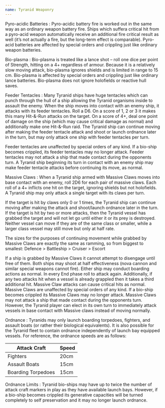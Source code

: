 ```yaml
--- 
name: Tyranid Weaponry
--- 
```

Pyro-acidic Batteries
: Pyro-acidic battery fire is worked out in the same way as an ordinary weapon battery fire. Ships which suffera critical hit from a pyro-acid weapon automatically receive an additional fire critical result as well (it’s not actually a fire, but the long-term effect is comparable). Pyro-acid batteries are affected by special orders and crippling just like ordinary weapon batteries.

Bio-plasma
: Bio-plasma is treated like a lance shot – roll one dice per point of Strength, hitting on a 4+ regardless of armour. Because it is a relatively slow moving attack, bio-plasma ignores shields and is limited in range to 15 cm.
Bio-plasma is affected by special orders and crippling just like ordinary lance batteries. Bio-plasma does not ignore holofields or reactive hull saves.

Feeder Tentacles
: Many Tyranid ships have huge tentacles which can punch through the hull of a ship allowing the Tyranid organisms inside to assault the enemy. When the ship moves into contact with an enemy ship, it attacks with its feeder tentacles. 
Roll a D6. On a score of 1, 2 or 3 it makes this many Hit-&-Run attacks on the target. On a score of 4+, deal one point of damage on the ship (which may cause critical damage as normal) and additionally make one Hit-&-Run raid. The Tyranid ship can continue moving after making the feeder tentacle attack and shoot or launch ordnance later in the turn, but may only attack one ship with feeder tentacles per turn. 

Feeder tentacles are unaffected by special orders of any kind. If a bio-ship becomes crippled, its feeder tentacles may no longer attack. Feeder tentacles may not attack a ship that made contact during the opponents turn. A Tyranid ship beginning its turn in contact with an enemy ship may make feeder tentacle attacks before continuing its move, as normal.

Massive Claws
: When a Tyranid ship armed with Massive Claws moves into base contact with an enemy, roll 2D6 for each pair of massive claws. Each roll of a 4+ inflicts one hit on the target, ignoring shields but not holofields. A Tyranid ship may only attack a single target with its claws per turn.

If the target is hit by claws only 0 or 1 times, the Tyranid ship can continue moving after making the attack and shoot/launch ordnance later in the turn. If the target is hit by two or more attacks, then the Tyranid vessel has grabbed the target and will not let go until either it or its prey is destroyed. Neither vessel can move if they are of the same class or smaller, while a larger class vessel may still move but only at half rate. 

The sizes for the purposes of continuing movement while grabbed by Massive Claws are exactly the same as ramming, so from biggest to smallest:
Defence > Battleship > Cruiser > Escort

If a ship is grabbed by Massive Claws it cannot attempt to disengage until free of them. Both ships may shoot at half effectiveness (nova cannon and similar special weapons cannot fire). Either ship may conduct boarding actions as normal. 
In every End phase roll to attack again. Additionally, if any two attacks hit when a vessel is already grappled then it takes a third additional hit. Massive Claw attacks can cause critical hits as normal. Massive Claws are unaffected by special orders of any kind. If a bio-ship becomes crippled its Massive Claws may no longer attack.
Massive Claws may not attack a ship that made contact during the opponents turn. However, the Tyranid player can elect in its own turn to immediately attack vessels in base contact with Massive claws instead of moving normally.

Ordnance
: Tyranids may only launch boarding torpedoes, fighters, and assault boats (or rather their biological equivalents). It is also possible for the Tyranid fleet to contain ordnance independently of launch bay equipped vessels. For reference, the ordnance speeds are as follows:

| Attack Craft | Speed |
| --- | --- |
| Fighters | 20cm | 
| Assault Boats | 15cm |
| Boarding Torpedoes | 15cm |

Ordnance Limits
: Tyranid bio-ships may have up to twice the number of attack craft markers in play as they have available launch bays. However, if a bio-ship becomes crippled its generative capacities will be turned completely to self preservation and it may no longer launch ordnance.

